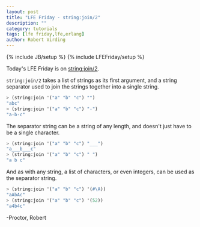 ```yaml
---
layout: post
title: "LFE Friday - string:join/2"
description: ""
category: tutorials
tags: [lfe friday,lfe,erlang]
author: Robert Virding
---
```

{% include JB/setup %}
{% include LFEFriday/setup %}

Today's LFE Friday is on [string:join/2](http://www.erlang.org/doc/man/string.html#join-2).

``string:join/2`` takes a list of strings as its first argument, and a string separator used to join the strings together into a single string.

```cl
> (string:join '("a" "b" "c") "")
"abc"
> (string:join '("a" "b" "c") "-")
"a-b-c"
```

The separator string can be a string of any length, and doesn't just have to be a single character.

```cl
> (string:join '("a" "b" "c") "___")
"a___b___c"
> (string:join '("a" "b" "c") " ")  
"a b c"
```

And as with any string, a list of characters, or even integers, can be used as the separator string.

```cl
> (string:join '("a" "b" "c") '(#\A))
"aAbAc"
> (string:join '("a" "b" "c") '(52)) 
"a4b4c"
```

-Proctor, Robert